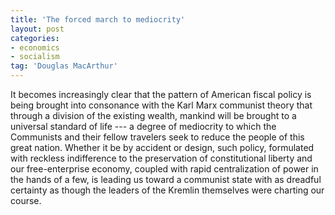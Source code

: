 ```yaml
---
title: 'The forced march to mediocrity'
layout: post
categories:
- economics
- socialism
tag: 'Douglas MacArthur'
---
```


It becomes increasingly clear that the pattern of American fiscal policy is being brought into consonance with the Karl Marx communist theory that through a division of the existing wealth, mankind will be brought to a universal standard of life --- a degree of mediocrity to which the Communists and their fellow travelers seek to reduce the people of this great nation. Whether it be by accident or design, such policy, formulated with reckless indifference to the preservation of constitutional liberty and our free-enterprise economy, coupled with rapid centralization of power in the hands of a few, is leading us toward a communist state with as dreadful certainty as though the leaders of the Kremlin themselves were charting our course.